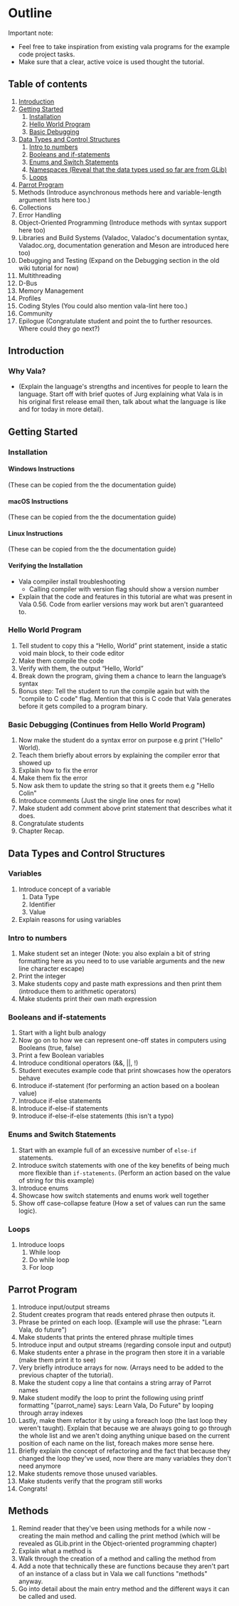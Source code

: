 # Outline

Important note: 
- Feel free to take inspiration from existing vala programs for the example code project tasks.
- Make sure that a clear, active voice is used thought the tutorial.

## Table of contents

1. [Introduction](#introduction)
2. [Getting Started](#getting-started)
    1.  [Installation](#installation)
    2. [Hello World Program](#hello-world-program)
    3. [Basic Debugging](#basic-debugging)
3. [Data Types and Control Structures](#data-types-and-control-structures)
    1. [Intro to numbers](#intro-to-numbers)
    2. [Booleans and if-statements](#booleans-and-if-statements)
    3. [Enums and Switch Statements](#enums-and-switch-statements)
    4. [Namespaces (Reveal that the data types used so far are from GLib)](#namespaces)
    5. [Loops](#loops)
4. [Parrot Program](#parrot-program)
5. Methods (Introduce asynchronous methods here and variable-length argument lists here too.)
6. Collections
7. Error Handling
8. Object-Oriented Programming (Introduce methods with syntax support here too)
9. Libraries and Build Systems (Valadoc, Valadoc's documentation syntax, Valadoc.org, documentation generation and Meson are introduced here too)
10. Debugging and Testing (Expand on the Debugging section in the old wiki tutorial for now)
11. Multithreading
12. D-Bus
13. Memory Management
14. Profiles
15. Coding Styles (You could also mention vala-lint here too.)
16. Community
17. Epilogue (Congratulate student and point the to further resources. Where could they go next?)

## Introduction

### Why Vala?

* (Explain the language's strengths and incentives for people to learn the language. Start off with brief quotes of Jurg explaining what Vala is in his original first release email then, talk about what the language is like and for today in more detail).

## Getting Started

### Installation

#### Windows Instructions

(These can be copied from the the documentation guide)

#### macOS Instructions

(These can be copied from the the documentation guide)

#### Linux Instructions

(These can be copied from the the documentation guide)

#### Verifying the Installation

- Vala compiler install troubleshooting 
    - Calling compiler with version flag should show a version number
- Explain that the code and features in this tutorial are what was present in Vala 0.56. Code from earlier versions may work but aren't guaranteed to.

### Hello World Program

1. Tell student to copy this a “Hello, World” print statement, inside a static void main block, to their code editor
2. Make them compile the code
3. Verify with them, the output “Hello, World”
4. Break down the program, giving them a chance to learn the language’s syntax
5. Bonus step: Tell the student to run the compile again but with the "compile to C code" flag. Mention that this is C code that Vala generates before it gets compiled to a program binary.

### Basic Debugging (Continues from Hello World Program)

1. Now make the student do a syntax error on purpose e.g print ("Hello" World).
2. Teach them briefly about errors by explaining the compiler error that showed up
3. Explain how to fix the error
4. Make them fix the error
5. Now ask them to update the string so that it greets them e.g "Hello Colin"
6. Introduce comments (Just the single line ones for now)
7. Make student add comment above print statement that describes what it does.
8. Congratulate students
9. Chapter Recap.

## Data Types and Control Structures

### Variables

1. Introduce concept of a variable
    1. Data Type
    2. Identifier
    3. Value
2. Explain reasons for using variables

### Intro to numbers

1. Make student set an integer (Note: you also explain a bit of string formatting here as you need to to use variable arguments and the new line character escape)
2. Print the integer
3. Make students copy and paste math expressions and then print them (introduce them to arithmetic operators)
4. Make students print their own math expression

### Booleans and if-statements

1. Start with a light bulb analogy
2. Now go on to how we can represent one-off states in computers using Booleans (true, false)
3. Print a few Boolean variables
4. Introduce conditional operators (&&, ||, !)
5. Student executes example code that print showcases how the operators behave
6. Introduce if-statement (for performing an action based on a boolean value)
7. Introduce if-else statements
8. Introduce if-else-if statements
9. Introduce if-else-if-else statements (this isn't a typo)

### Enums and Switch Statements

1. Start with an example full of an excessive number of ``else-if`` statements.
2. Introduce switch statements with one of the key benefits of being much more flexible than ``if-statements``. (Perform an action based on the value of string for this example)
3. Introduce enums
4. Showcase how switch statements and enums work well together
5. Show off case-collapse feature (How a set of values can run the same logic). 

### Loops

1. Introduce loops
    1. While loop
    2. Do while loop
    3. For loop

## Parrot Program

1. Introduce input/output streams
2. Student creates program that reads entered phrase then outputs it.
3. Phrase be printed on each loop. (Example will use the phrase: "Learn Vala, do future")
4. Make students that prints the entered phrase multiple times
5. Introduce input and output streams (regarding console input and output)
6. Make students enter a phrase in the program then store it in a variable (make them print it to see)
7. Very briefly introduce arrays for now. (Arrays need to be added to the previous chapter of the tutorial).
8. Make the student copy a line that contains a string array of Parrot names
9. Make student modify the loop to print the following using printf formatting "{parrot\_name} says: Learn Vala, Do Future" by looping through array indexes
10. Lastly, make them refactor it by using a foreach loop (the last loop they weren't taught). Explain that because we are always going to go through the whole list and we aren't doing anything unique based on the current position of each name on the list, foreach makes more sense here.
11. Briefly explain the concept of refactoring and the fact that because they changed the loop they've used, now there are many variables they don't need anymore
12. Make students remove those unused variables.
13. Make students verify that the program still works
14. Congrats!


## Methods

1. Remind reader that they've been using methods for a while now - creating the main method and calling the print method (which will be revealed as GLib.print in the Object-oriented programming chapter)
2. Explain what a method is
3. Walk through the creation of a method and calling the method from
4. Add a note that technically these are functions because they aren't part of an instance of a class but in Vala we call functions "methods" anyway.
5. Go into detail about the main entry method and the different ways it can be called and used.